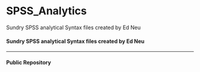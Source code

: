 # SPSS_Analytics
Sundry SPSS analytical Syntax files created by Ed Neu
#### Sundry SPSS analytical Syntax files created by Ed Neu
####
- - - - - - - - 
#### Public Repository 
